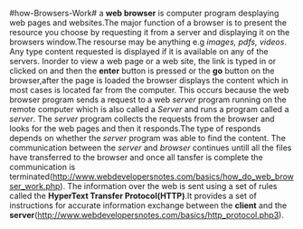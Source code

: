 #how-Browsers-Work#
a **web browser** is computer program desplaying web pages and websites.The major function of a browser is to
present the resource you choose by requesting it from a server and displaying it on the browsers window.The resourse may be 
anything e.g _images, pdfs, videos_. Any type content requested is displayed if it is available on any of the servers.
Inorder to view a web page or a web site, the link is typed in or clicked on and then the **enter** button is pressed or the **go** button on the browser,after the page is loaded the browser displays the content which in most cases is located far from the computer. This occurs because the web browser program sends a request to a web _server_ program running on the remote computer which is also called a _Server_ and runs a program called a _server_.
The _server_ program collects the requests from the browser and looks for the web pages and then it responds.The type of responds
depends on whether the _server_ program was able to find the content. The communication between the _server_ and _browser_ continues untill all the files have transferred to the browser and once all tansfer is complete the communication is terminated(http://www.webdevelopersnotes.com/basics/how_do_web_browser_work.php).
The information over the web is sent using a set of rules called the **HyperText Transfer 
Protocol(HTTP)**.It provides a set of instructions for accurate information exchange between the 
**client** and the **server**(http://www.webdevelopersnotes.com/basics/http_protocol.php3).
